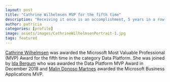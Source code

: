 ```yaml
---
layout: post
title: "Cathrine Wilhelmsen MVP for the fifth time"
description: "Receiving it once is an accomplishment, 5 years in a row is fantastic"
author: patricia
categories: [profile]
image: assets/images/CathrineWilhelmsenPortrait-1.jpg
tags: featured
---
```


[Cathrine Wilhelmsen][1] was awarded the Microsoft Most Valuable Professional (MVP) Award for the fifth time in the category Data Platform. She was joined by [Ida Bergum][2] who was awarded the Data Platform MVP Award in December 2018 and [Malin Donoso Martnes][3] awarded the Microsoft Business Applications MVP.

[1]: https://twitter.com/cathrinew
[2]: https://twitter.com/IdaBergum
[3]: https://twitter.com/MalinMartnes
